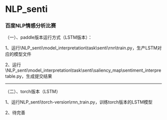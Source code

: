 # NLP_senti
### 百度NLP情感分析比赛

（一）、paddle版本运行方式（LSTM版本）：

1、运行\NLP_senti\model_interpretation\task\senti\rnn\train.py，生产LSTM对应的模型文件

2、运行\NLP_senti\model_interpretation\task\senti\saliency_map\sentiment_interpretable.py，生成提交结果

---

（二）、torch版本（LSTM）

1、运行NLP_senti\torch-version\rnn_train.py，训练torch版本的LSTM模型

2、待完善
